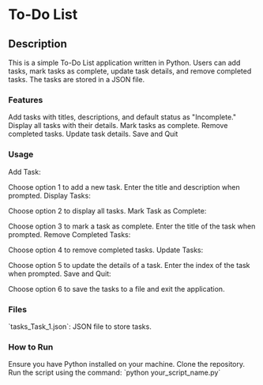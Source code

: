 <h1>To-Do List</h1>
<h2>Description</h2>
This is a simple To-Do List application written in Python. Users can add tasks, mark tasks as complete, update task details, and remove completed tasks. The tasks are stored in a JSON file.

<h3>Features</h3>
Add tasks with titles, descriptions, and default status as "Incomplete."
Display all tasks with their details.
Mark tasks as complete.
Remove completed tasks.
Update task details.
Save and Quit
<h3>Usage</h3>
Add Task:

Choose option 1 to add a new task.
Enter the title and description when prompted.
Display Tasks:

Choose option 2 to display all tasks.
Mark Task as Complete:

Choose option 3 to mark a task as complete.
Enter the title of the task when prompted.
Remove Completed Tasks:

Choose option 4 to remove completed tasks.
Update Tasks:

Choose option 5 to update the details of a task.
Enter the index of the task when prompted.
Save and Quit:

Choose option 6 to save the tasks to a file and exit the application.
<h3>Files</h3>
`tasks_Task_1.json`: JSON file to store tasks.
<h3>How to Run</h3>
Ensure you have Python installed on your machine.
Clone the repository.
Run the script using the command: `python your_script_name.py`
